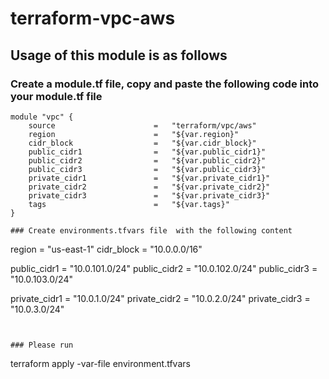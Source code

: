 # terraform-vpc-aws
## Usage of this module is as follows
### Create a module.tf file, copy and paste the following code into your module.tf file

```
module "vpc" {
    source                      =   "terraform/vpc/aws"
    region                      =   "${var.region}"
    cidr_block                  =   "${var.cidr_block}"       
    public_cidr1                =   "${var.public_cidr1}"   
    public_cidr2                =   "${var.public_cidr2}"    
    public_cidr3                =   "${var.public_cidr3}"    
    private_cidr1               =   "${var.private_cidr1}"      
    private_cidr2               =   "${var.private_cidr2}"     
    private_cidr3               =   "${var.private_cidr3}"      
    tags                        =   "${var.tags}"
}

### Create environments.tfvars file  with the following content

```
region                      =   "us-east-1"
cidr_block                  =   "10.0.0.0/16"

public_cidr1                =   "10.0.101.0/24"
public_cidr2                =   "10.0.102.0/24"
public_cidr3                =   "10.0.103.0/24"

private_cidr1               =   "10.0.1.0/24"
private_cidr2               =   "10.0.2.0/24"
private_cidr3               =   "10.0.3.0/24"

```


### Please run 
``` 
terraform apply -var-file environment.tfvars
